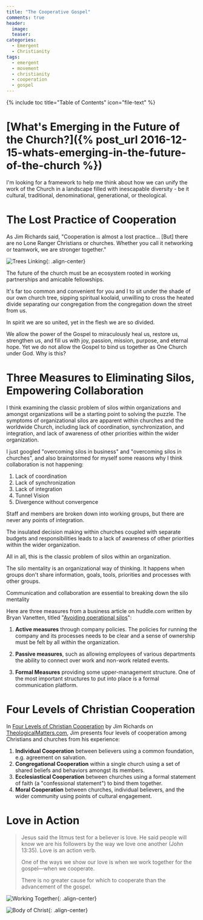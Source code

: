 ```yaml
---
title: "The Cooperative Gospel"
comments: true
header:
  image:
  teaser:
categories:
  - Emergent
  - Christianity
tags:
  - emergent
  - movement
  - christianity
  - cooperation
  - gospel
---
```


{% include toc title="Table of Contents" icon="file-text" %}

# [What's Emerging in the Future of the Church?]({% post_url 2016-12-15-whats-emerging-in-the-future-of-the-church %})

I'm looking for a framework to help me think about how we can unify the work of the Church in a landscape filled with inescapable diversity - be it cultural, traditional, denominational, generational, or theological.

 <!--more-->

# The Lost Practice of Cooperation

As Jim Richards said, "Cooperation is almost a lost practice... [But] there are no Lone Ranger Christians or churches. Whether you call it networking or teamwork, we are stronger together."

![Trees Linking](/images/posts/2016/12-december/2016-12-16-the-cooperation-gospel/trees-linking.jpg){: .align-center}

The future of the church must be an ecosystem rooted in working partnerships and amicable fellowships.

It's far too common and convenient for you and I to sit under the shade of our own church tree, sipping spiritual koolaid, unwilling to cross the heated divide separating our congregation from the congregation down the street from us.

In spirit we are so united, yet in the flesh we are so divided.

We allow the power of the Gospel to miraculously heal us, restore us, strengthen us, and fill us with joy, passion, mission, purpose, and eternal hope. Yet we do not allow the Gospel to bind us together as One Church under God. Why is this?

# Three Measures to Eliminating Silos, Empowering Collaboration

I think examining the classic problem of silos within organizations and amongst organizations will be a starting point to solving the puzzle. The symptoms of organizational silos are apparent within churches and the worldwide Church, including lack of coordination, synchronization, and integration, and lack of awareness of other priorities within the wider organization.

I just googled "overcoming silos in business" and "overcoming silos in churches", and also brainstormed for myself some reasons why I think collaboration is not happening:

1. Lack of coordination
2. Lack of synchronization
3. Lack of integration
4. Tunnel Vision
5. Divergence without convergence

Staff and members are broken down into working groups, but there are never any points of integration.

The insulated decision making within churches coupled with separate budgets and responsibilities leads to a lack of awareness of other priorities within the wider organization.

All in all, this is the classic problem of silos within an organization.

The silo mentality is an organizational way of thinking. It happens when groups don't share information, goals, tools, priorities and processes with other groups.

Communication and collaboration are essential to breaking down the silo mentality

Here are three measures from a business article on huddle.com written by Bryan Vanetten, titled "[Avoiding operational silos](https://www.huddle.com/blog/breaking-operational-silos/)":

1. **Active measures** through company policies. The policies for running the company and its processes needs to be clear and a sense of ownership must be felt by all within the organization.

2. **Passive measures**, such as allowing employees of various departments the ability to connect over work and non-work related events.

3. **Formal Measures** providing some upper-management structure. One of the most important structures to put into place is a formal communication platform.


# Four Levels of Christian Cooperation

 In [Four Levels of Christian Cooperation](http://theologicalmatters.com/2014/06/03/four-levels-of-christian-cooperation/) by Jim Richards on [TheologicalMatters.com](http://theologicalmatters.com/), Jim presents four levels of cooperation among Christians and churches from his experience:

1. **Individual Cooperation** between believers using a common foundation, e.g. agreement on salvation.
2. **Congregational Cooperation** within a single church using a set of shared beliefs and behaviors amongst its members.
3. **Ecclesiastical Cooperation** between churches using a formal statement of faith (a "confessional statement") to bind them together.
4. **Moral Cooperation** between churches, individual believers, and the wider community using points of cultural engagement.



# Love in Action

> Jesus said the litmus test for a believer is love. He said people will know we are his followers by the way we love one another (John 13:35). Love is an action verb.
>
> One of the ways we show our love is when we work together for the gospel—when we cooperate.
>
>There is no greater cause for which to cooperate than the advancement of the gospel.

![Working Together](/images/posts/2016/12-december/2016-12-16-the-cooperation-gospel/working-together.jpg){: .align-center}

![Body of Christ](/images/posts/2016/12-december/2016-12-16-the-cooperation-gospel/body-of-christ.jpg){: .align-center}
